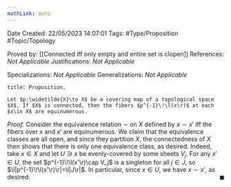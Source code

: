 ```yaml
---
mathLink: auto
---
```


<div class="topSpace"></div>

Date Created: 22/05/2023 14:07:01
Tags: #Type/Proposition #Topic/Topology

Proved by: [[Connected iff only empty and entire set is clopen]]
References: <i>Not Applicable</i>
Justifications: <i>Not Applicable</i>

Specializations: <i>Not Applicable</i>
Generalizations: <i>Not Applicable</i>

``` ad-Proposition
title: Proposition.

Let $p:\widetilde{X}\to X$ be a covering map of a topological space $X$. If $X$ is connected, then the fibers $p^{-1}\!\l(x\r)$ at each $x\in X$ are equinumerous.

```

<i>Proof.</i> Consider the equivalence relation $\sim$ on $X$ defined by $x\sim x'$ iff the fibers over $x$ and $x'$ are equinumerous. We claim that the equivalence classes are all open, and since they partition $X$, the connectedness of $X$ then shows that there is only one equivalence class, as desired. Indeed, take $x\in X$ and let $U\ni x$ be evenly-covered by some sheets $V_j$. For any $x'\in U$, the set $p^{-1}\!\l(x'\r)\cap V_j$ is a singleton for all $j\in J$, so $\l|p^{-1}\!\l(x'\r)\r|=\l|J\r|$. In particular, since $x\in U$, we have $x\sim x'$, as desired.<span style="float:right;">$\blacksquare$</span>
